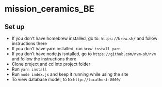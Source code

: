 # mission_ceramics_BE

## Set up
- If you don't have homebrew installed, go to: `https://brew.sh/` and follow instructions there
- If you don't have yarn installed, run `brew install yarn`
- If you don't have node.js isntalled, go to `https://github.com/nvm-sh/nvm` and follow the instructions there
- Clone project and cd into project folder
- Run `yarn install`
- Run `node index.js` and keep it running while using the site
- To view database model, to to `http://localhost:8000/`
